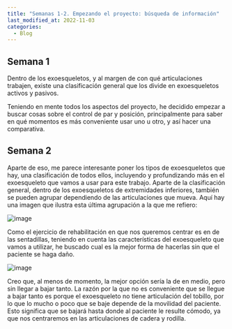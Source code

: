 ```yaml
---
title: "Semanas 1-2. Empezando el proyecto: búsqueda de información"
last_modified_at: 2022-11-03
categories:
  - Blog
---
```

## Semana 1

Dentro de los exoesqueletos, y al margen de con qué articulaciones trabajen, existe una clasificación general que los divide en exoesqueletos activos y pasivos.

Teniendo en mente todos los aspectos del proyecto, he decidido empezar a buscar cosas sobre el control de par y posición, principalmente para saber en qué momentos es más conveniente usar uno u otro, y así hacer una comparativa.

## Semana 2

Aparte de eso, me parece interesante poner los tipos de exoesqueletos que hay, una clasificación de todos ellos, incluyendo y profundizando más en el exoesqueleto que vamos a usar para este trabajo. Aparte de la clasificación general, dentro de los exoesqueletos de extremidades inferiores, también se pueden agrupar dependiendo de las articulaciones que mueva. Aquí hay una imagen que ilustra esta última agrupación a la que me refiero:

![image](https://user-images.githubusercontent.com/72878061/199665790-45ac338d-230b-4056-817a-ae134297fe41.png)

Como el ejercicio de rehabilitación en que nos queremos centrar es en de las sentadillas, teniendo en cuenta las características del exoesqueleto que vamos a utilizar, he buscado cual es la mejor forma de hacerlas sin que el paciente se haga daño.

![image](https://user-images.githubusercontent.com/72878061/199759842-2bbb2da5-62d8-4db6-bfd3-1d99593c12f5.png)

Creo que, al menos de momento, la mejor opción sería la de en medio, pero sin llegar a bajar tanto. La razón por la que no es conveniente que se llegue a bajar tanto es porque el exoesqueleto no tiene articulación del tobillo, por lo que lo mucho o poco que se baje depende de la movilidad del paciente. Esto significa que se bajará hasta donde al paciente le resulte cómodo, ya que nos centraremos en las articulaciones de cadera y rodilla.
